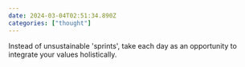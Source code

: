 ```yaml
---
date: 2024-03-04T02:51:34.890Z
categories: ["thought"]
---
```

Instead of unsustainable 'sprints', take each day as an opportunity to integrate your values holistically.
